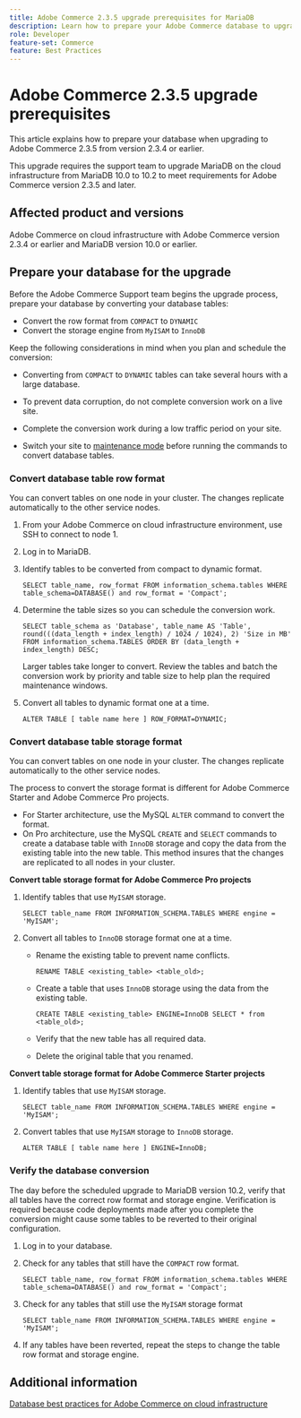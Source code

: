 ```yaml
---
title: Adobe Commerce 2.3.5 upgrade prerequisites for MariaDB
description: Learn how to prepare your Adobe Commerce database to upgrade from Adobe Commerce 2.3.5.
role: Developer
feature-set: Commerce
feature: Best Practices
---
```


# Adobe Commerce 2.3.5 upgrade prerequisites

This article explains how to prepare your database when upgrading to Adobe Commerce 2.3.5 from version 2.3.4 or earlier.

This upgrade requires the support team to upgrade MariaDB on the cloud infrastructure from MariaDB 10.0 to 10.2 to meet requirements for Adobe Commerce version 2.3.5 and later.

## Affected product and versions

Adobe Commerce on cloud infrastructure with Adobe Commerce version 2.3.4 or earlier and MariaDB version 10.0 or earlier.

## Prepare your database for the upgrade

Before the Adobe Commerce Support team begins the upgrade process, prepare your database by converting your database tables:

- Convert the row format from `COMPACT` to `DYNAMIC`
- Convert the storage engine from `MyISAM` to `InnoDB`

Keep the following considerations in mind when you plan and schedule the conversion:

- Converting from `COMPACT` to `DYNAMIC` tables can take several hours with a large database.

- To prevent data corruption, do not complete conversion work on a live site.

- Complete the conversion work during a low traffic period on your site.

- Switch your site to [maintenance mode](../../../installation/tutorials/maintenance-mode.md) before running the commands to convert database tables.

### Convert database table row format

You can convert tables on one node in your cluster. The changes replicate automatically to the other service nodes.

1. From your Adobe Commerce on cloud infrastructure environment, use SSH to connect to node 1.

1. Log in to MariaDB.

1. Identify tables to be converted from compact to dynamic format.

   ```mysql
   SELECT table_name, row_format FROM information_schema.tables WHERE table_schema=DATABASE() and row_format = 'Compact';
   ```

1. Determine the table sizes so you can schedule the conversion work.

   ```mysql
   SELECT table_schema as 'Database', table_name AS 'Table', round(((data_length + index_length) / 1024 / 1024), 2) 'Size in MB' FROM information_schema.TABLES ORDER BY (data_length + index_length) DESC;
   ```

   Larger tables take longer to convert. Review the tables and batch the conversion work by priority and table size to help plan the required maintenance windows.

1. Convert all tables to dynamic format one at a time.

   ```mysql
   ALTER TABLE [ table name here ] ROW_FORMAT=DYNAMIC;
   ```

### Convert database table storage format

You can convert tables on one node in your cluster. The changes replicate automatically to the other service nodes.

The process to convert the storage format is different for Adobe Commerce Starter and Adobe Commerce Pro projects.

- For Starter architecture, use the MySQL `ALTER` command to convert the format.
- On Pro architecture, use the MySQL `CREATE` and `SELECT` commands to create a database table with `InnoDB` storage and copy the data from the existing table into the new table. This method insures that the changes are replicated to all nodes in your cluster.

**Convert table storage format for Adobe Commerce Pro projects**

1. Identify tables that use `MyISAM` storage.

   ```mysql
   SELECT table_name FROM INFORMATION_SCHEMA.TABLES WHERE engine = 'MyISAM';
   ```

1. Convert all tables to `InnoDB` storage format one at a time.

   - Rename the existing table to prevent name conflicts.

     ```mysql
     RENAME TABLE <existing_table> <table_old>;
     ```

   - Create a table that uses `InnoDB` storage using the data from the existing table.

     ```mysql
     CREATE TABLE <existing_table> ENGINE=InnoDB SELECT * from <table_old>;
     ```

   - Verify that the new table has all required data.

   - Delete the original table that you renamed.


**Convert table storage format for Adobe Commerce Starter projects**

1. Identify tables that use `MyISAM` storage.

   ```mysql
   SELECT table_name FROM INFORMATION_SCHEMA.TABLES WHERE engine = 'MyISAM';
   ```

1. Convert tables that use `MyISAM` storage to `InnoDB` storage.

   ```mysql
   ALTER TABLE [ table name here ] ENGINE=InnoDB;
   ```

### Verify the database conversion

The day before the scheduled upgrade to MariaDB version 10.2, verify that all tables have the correct row format and storage engine. Verification is required because code deployments made after you complete the conversion might cause some tables to be reverted to their original configuration.

1. Log in to your database.

1. Check for any tables that still have the `COMPACT` row format.

   ```mysql
   SELECT table_name, row_format FROM information_schema.tables WHERE table_schema=DATABASE() and row_format = 'Compact';
   ```

1. Check for any tables that still use the `MyISAM` storage format

   ```mysql
   SELECT table_name FROM INFORMATION_SCHEMA.TABLES WHERE engine = 'MyISAM';
   ```

1. If any tables have been reverted, repeat the steps to change the table row format and storage engine.

## Additional information

[Database best practices for Adobe Commerce on cloud infrastructure](../planning/database-on-cloud.md)
